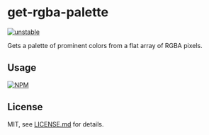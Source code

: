 # get-rgba-palette

[![unstable](http://badges.github.io/stability-badges/dist/unstable.svg)](http://github.com/badges/stability-badges)

Gets a palette of prominent colors from a flat array of RGBA pixels.



## Usage

[![NPM](https://nodei.co/npm/get-rgba-palette.png)](https://nodei.co/npm/get-rgba-palette/)

## License

MIT, see [LICENSE.md](http://github.com/mattdesl/get-rgba-palette/blob/master/LICENSE.md) for details.
